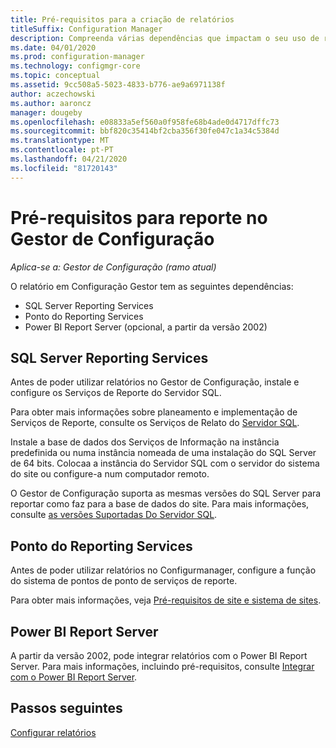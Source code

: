 ```yaml
---
title: Pré-requisitos para a criação de relatórios
titleSuffix: Configuration Manager
description: Compreenda várias dependências que impactam o seu uso de relatórios no Gestor de Configuração.
ms.date: 04/01/2020
ms.prod: configuration-manager
ms.technology: configmgr-core
ms.topic: conceptual
ms.assetid: 9cc508a5-5023-4833-b776-ae9a6971138f
author: aczechowski
ms.author: aaroncz
manager: dougeby
ms.openlocfilehash: e08833a5ef560a0f958fe68b4ade0d4717dffc73
ms.sourcegitcommit: bbf820c35414bf2cba356f30fe047c1a34c5384d
ms.translationtype: MT
ms.contentlocale: pt-PT
ms.lasthandoff: 04/21/2020
ms.locfileid: "81720143"
---
```

# <a name="prerequisites-for-reporting-in-configuration-manager"></a>Pré-requisitos para reporte no Gestor de Configuração

*Aplica-se a: Gestor de Configuração (ramo atual)*

O relatório em Configuração Gestor tem as seguintes dependências:

- SQL Server Reporting Services
- Ponto do Reporting Services
- Power BI Report Server (opcional, a partir da versão 2002)

## <a name="sql-server-reporting-services"></a>SQL Server Reporting Services

Antes de poder utilizar relatórios no Gestor de Configuração, instale e configure os Serviços de Reporte do Servidor SQL.

Para obter mais informações sobre planeamento e implementação de Serviços de Reporte, consulte os Serviços de Relato do [Servidor SQL](https://docs.microsoft.com/sql/reporting-services/install-windows/install-reporting-services).

Instale a base de dados dos Serviços de Informação na instância predefinida ou numa instância nomeada de uma instalação do SQL Server de 64 bits. Colocaa a instância do Servidor SQL com o servidor do sistema do site ou configure-a num computador remoto.

O Gestor de Configuração suporta as mesmas versões do SQL Server para reportar como faz para a base de dados do site. Para mais informações, consulte [as versões Suportadas Do Servidor SQL](../../plan-design/configs/support-for-sql-server-versions.md#bkmk_SQLVersions).

## <a name="reporting-services-point"></a>Ponto do Reporting Services

Antes de poder utilizar relatórios no Configurmanager, configure a função do sistema de pontos de ponto de serviços de reporte.

Para obter mais informações, veja [Pré-requisitos de site e sistema de sites](../../plan-design/configs/site-and-site-system-prerequisites.md#bkmk_2012RSpoint).

## <a name="power-bi-report-server"></a>Power BI Report Server

A partir da versão 2002, pode integrar relatórios com o Power BI Report Server. Para mais informações, incluindo pré-requisitos, consulte [Integrar com o Power BI Report Server](powerbi-report-server.md).

## <a name="next-steps"></a>Passos seguintes

[Configurar relatórios](configuring-reporting.md)
